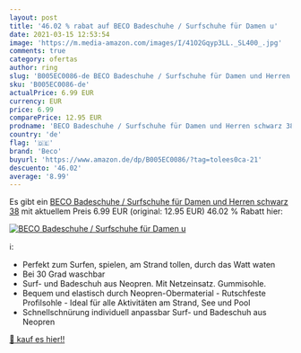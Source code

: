 ```yaml
---
layout: post
title: '46.02 % rabat auf BECO Badeschuhe / Surfschuhe für Damen u'
date: 2021-03-15 12:53:54
image: 'https://m.media-amazon.com/images/I/41O2Gqyp3LL._SL400_.jpg'
comments: true
category: ofertas
author: ring
slug: 'B005EC0086-de BECO Badeschuhe / Surfschuhe für Damen und Herren schwarz 38'
sku: 'B005EC0086-de'
actualPrice: 6.99 EUR
currency: EUR
price: 6.99
comparePrice: 12.95 EUR
prodname: 'BECO Badeschuhe / Surfschuhe für Damen und Herren schwarz 38'
country: 'de'
flag: '🇩🇪'
brand: 'Beco'
buyurl: 'https://www.amazon.de/dp/B005EC0086/?tag=tolees0ca-21'
descuento: '46.02'
average: '8.99'
---
```


Es gibt ein [BECO Badeschuhe / Surfschuhe für Damen und Herren schwarz 38](https://www.amazon.de/dp/B005EC0086/?tag=tolees0ca-21) mit aktuellem Preis 6.99 EUR (original: 12.95 EUR) 46.02 % Rabatt hier:

[![BECO Badeschuhe / Surfschuhe für Damen u](https://m.media-amazon.com/images/I/41O2Gqyp3LL._SL400_.jpg)](https://www.amazon.de/dp/B005EC0086/?tag=tolees0ca-21)

ℹ️:

- Perfekt zum Surfen, spielen, am Strand tollen, durch das Watt waten
- Bei 30 Grad waschbar
- Surf- und Badeschuh aus Neopren. Mit Netzeinsatz. Gummisohle.
- Bequem und elastisch durch Neopren-Obermaterial - Rutschfeste Profilsohle - Ideal für alle Aktivitäten am Strand, See und Pool
- Schnellschnürung individuell anpassbar Surf- und Badeschuh aus Neopren

[🛒 kauf es hier!!](https://www.amazon.de/dp/B005EC0086/?tag=tolees0ca-21)
